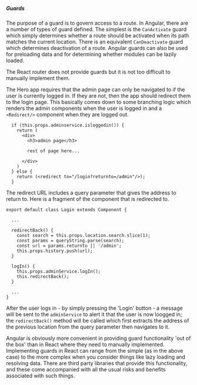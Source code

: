 ##### Guards
The purpose of a guard is to govern access to a route.
In Angular, there are a number of types of guard defined.
The simplest is the `CanActivate` guard which simply determines whether a route should be activated when its path matches the current location.
There is an equivalent `CanDeactivate` guard which determines deactivation of a route.
Angular guards can also be used for preloading data and for determining whether modules can be lazily loaded.

The React router does not provide guards but it is not too difficult to manually implement them.

The Hero app requires that the admin page can only be navigated to if the user is currently logged in. 
If they are not, then the app should redirect them to the login page.
This basically comes down to some branching logic which renders the admin components when the user is logged in and a `<Redirect/>` component when they are logged out.
```
  if (this.props.adminservice.isloggedin()) {
    return (
      <div>
        <h3>admin page</h3>
        
        rest of page here...

      </div>
    )    
  } else {
    return (<redirect to="/login?returnto=/admin"/>);
  }

```

The redirect URL includes a query parameter that gives the address to return to.
Here is a fragment of the component that is redirected to.

```
export default class Login extends Component {

  ... 

  redirectBack() {
    const search = this.props.location.search.slice(1);
    const params = queryString.parse(search);
    const url = params.returnto || '/admin'; 
    this.props.history.push(url);
  }

  logIn() {
    this.props.adminService.logIn(); 
    this.redirectBack();
  }

  ...
}

```
After the user logs in - by simply pressing the 'Login' button - a message will be sent to the `adminService` to alert it that the user is now loogged in; the `redirectBack()` method will be called which first extracts the address of the previous location from the query parameter then navigates to it.

Angular is obviously more convenient in providing guard functionality 'out of the box' than in React where they need to manually implemented.
Implementing guards in React can range from the simple (as in the above case) to the more complex when you consider things like lazy loading and resolving data.
There are third party libraries that provide this functionality, and these come accompanied with all the usual risks and benefits associated with such things.
